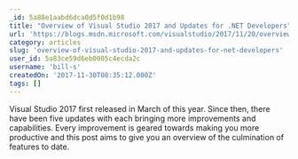 ```yaml
---
_id: 5a88e1aabd6dca0d5f0d1b98
title: "Overview of Visual Studio 2017 and Updates for .NET Developers"
url: 'https://blogs.msdn.microsoft.com/visualstudio/2017/11/20/overview-of-visual-studio-2017-updates-for-net-developers/'
category: articles
slug: 'overview-of-visual-studio-2017-and-updates-for-net-developers'
user_id: 5a83ce59d6eb0005c4ecda2c
username: 'bill-s'
createdOn: '2017-11-30T08:35:12.000Z'
tags: []
---
```


Visual Studio 2017 first released in March of this year. Since then, there have been five updates with each bringing more improvements and capabilities. Every improvement is geared towards making you more productive and this post aims to give you an overview of the culmination of features to date. 
